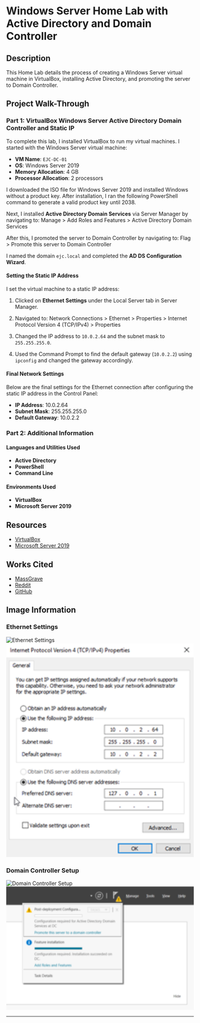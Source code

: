 # Windows Server Home Lab with Active Directory and Domain Controller

## Description
This Home Lab details the process of creating a Windows Server virtual machine in VirtualBox, installing Active Directory, and promoting the server to Domain Controller.

## Project Walk-Through

### Part 1: VirtualBox Windows Server Active Directory Domain Controller and Static IP

To complete this lab, I installed VirtualBox to run my virtual machines. I started with the Windows Server virtual machine:

- **VM Name**: `EJC-DC-01`
- **OS**: Windows Server 2019
- **Memory Allocation**: 4 GB
- **Processor Allocation**: 2 processors

I downloaded the ISO file for Windows Server 2019 and installed Windows without a product key. After installation, I ran the following PowerShell command to generate a valid product key until 2038.

Next, I installed **Active Directory Domain Services** via Server Manager by navigating to:
Manage > Add Roles and Features > Active Directory Domain Services


After this, I promoted the server to Domain Controller by navigating to:
Flag > Promote this server to Domain Controller


I named the domain `ejc.local` and completed the **AD DS Configuration Wizard**.

#### Setting the Static IP Address

I set the virtual machine to a static IP address:

1. Clicked on **Ethernet Settings** under the Local Server tab in Server Manager.
2. Navigated to:
Network Connections > Ethernet > Properties > Internet Protocol Version 4 (TCP/IPv4) > Properties

3. Changed the IP address to `10.0.2.64` and the subnet mask to `255.255.255.0`.
4. Used the Command Prompt to find the default gateway (`10.0.2.2`) using `ipconfig` and changed the gateway accordingly.

#### Final Network Settings
Below are the final settings for the Ethernet connection after configuring the static IP address in the Control Panel:

- **IP Address**: 10.0.2.64
- **Subnet Mask**: 255.255.255.0
- **Default Gateway**: 10.0.2.2

### Part 2: Additional Information

#### Languages and Utilities Used
- **Active Directory**
- **PowerShell**
- **Command Line**

#### Environments Used
- **VirtualBox**
- **Microsoft Server 2019**

## Resources
- [VirtualBox](https://www.virtualbox.org/wiki/Downloads)
- [Microsoft Server 2019](https://www.microsoft.com/en-us/evalcenter/download-windows-server-2019)

## Works Cited
- [MassGrave](https://massgrave.dev/)
- [Reddit](https://www.reddit.com/r/sysadmin/comments/15pkzym/windows_server_2019_license/)
- [GitHub](https://github.com/JonCyberGuy/ActiveDirectoryLab/blob/main/README.md?plain=1)

## Image Information

### Ethernet Settings
![Ethernet Settings](HomeLab1\image5.png)<img src="HomeLab1_Pics\image5.png" alt="Image description" width="600">

### Domain Controller Setup
![Domain Controller Setup](Homelab1\image3.png)<img src="HomeLab1_Pics\image3.png" alt="Image description" width="600">

---
